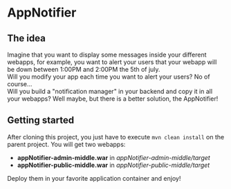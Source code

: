 AppNotifier
============

The idea
--------  
Imagine that you want to display some messages inside your different webapps, for example, you want to alert your users that your webapp will be down between 1:00PM and 2:00PM the 5th of july.  
Will you modify your app each time you want to alert your users? No of course...  
Will you build a "notification manager" in your backend and copy it in all your webapps? Well maybe, but there is a better solution, the AppNotifier!

Getting started
---------------
After cloning this project, you just have to execute `mvn clean install` on the parent project. You will get two webapps:
- **appNotifier-admin-middle.war** in *appNotifier-admin-middle/target*
- **appNotifier-public-middle.war** in *appNotifier-public-middle/target*

Deploy them in your favorite application container and enjoy!
